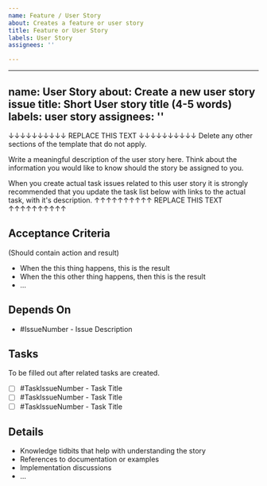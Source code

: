 ```yaml
---
name: Feature / User Story
about: Creates a feature or user story
title: Feature or User Story
labels: User Story
assignees: ''

---
```


---
name: User Story
about: Create a new user story issue
title: Short User story title (4-5 words)
labels: user story
assignees: ''
---

↓↓↓↓↓↓↓↓↓↓ REPLACE THIS TEXT ↓↓↓↓↓↓↓↓↓↓
Delete any other sections of the template that do not apply.

Write a meaningful description of the user story here.  Think about the 
information you would like to know should the story be assigned to you.

When you create actual task issues related to this user story it is strongly
recommended that you update the task list below with links to the actual
task, with it's description.
↑↑↑↑↑↑↑↑↑↑ REPLACE THIS TEXT ↑↑↑↑↑↑↑↑↑↑

## Acceptance Criteria

(Should contain action and result)

- When the this thing happens, this is the result
- When the this other thing happens, then this is the result
- ...

## Depends On

- #IssueNumber - Issue Description

## Tasks

To be filled out after related tasks are created.

- [ ] #TaskIssueNumber - Task Title
- [ ] #TaskIssueNumber - Task Title
- [ ] #TaskIssueNumber - Task Title

## Details

- Knowledge tidbits that help with understanding the story
- References to documentation or examples
- Implementation discussions
- ...
